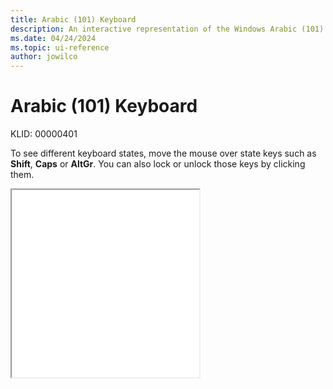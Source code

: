 ```yaml
---
title: Arabic (101) Keyboard
description: An interactive representation of the Windows Arabic (101) keyboard. To see different keyboard states, click or move the mouse over the state keys.
ms.date: 04/24/2024
ms.topic: ui-reference
author: jowilco
---
```


# Arabic (101) Keyboard

KLID: 00000401

To see different keyboard states, move the mouse over state keys such as **Shift**, **Caps** or **AltGr**. You can also lock or unlock those keys by clicking them.

<iframe src="kbda1.html" height="300"></iframe>
